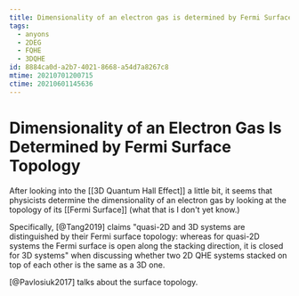 ```yaml
---
title: Dimensionality of an electron gas is determined by Fermi Surface topology
tags:
  - anyons
  - 2DEG
  - FQHE
  - 3DQHE
id: 8884ca0d-a2b7-4021-8668-a54d7a8267c8
mtime: 20210701200715
ctime: 20210601145636
---
```


# Dimensionality of an Electron Gas Is Determined by Fermi Surface Topology

After looking into the [[3D Quantum Hall Effect]] a little bit, it seems that physicists determine the dimensionality of an electron gas by looking at the topology of its [[Fermi Surface]] (what that is I don't yet know.)

Specifically, [@Tang2019] claims "quasi-2D and 3D systems are distinguished by their Fermi surface topology: whereas for quasi-2D systems the Fermi surface is open along the stacking direction, it is closed for 3D systems" when discussing whether two 2D QHE systems stacked on top of each other is the same as a 3D one.

[@Pavlosiuk2017] talks about the surface topology.
